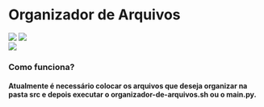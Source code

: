 # Organizador de Arquivos
<div>
<img src='https://flat.badgen.net/badge/feito%20com/python3/blue'>
<img src='https://flat.badgen.net/badge/licença/MIT/blue'>
</div>
<img src='https://flat.badgen.net/github/last-commit/jjoaovitor7/organizador-de-arquivos'>

### Como funciona?
#### Atualmente é necessário colocar os arquivos que deseja organizar na pasta src e depois executar o organizador-de-arquivos.sh ou o main.py.
